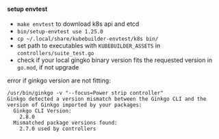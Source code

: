 #### setup envtest
- `make envtest` to download k8s api and etcd
- `bin/setup-envtest use 1.25.0`
- `cp ~/.local/share/kubebuilder-envtest/k8s bin/`
- set path to executables with `KUBEBUILDER_ASSETS` in `controllers/suite_test.go`
- check if your local gingko binary version fits the requested version in `go.mod`, if not upgrade   

error if ginkgo version are not fitting:
```
/usr/bin/ginkgo -v "--focus=Power strip controller"
Ginkgo detected a version mismatch between the Ginkgo CLI and the version of Ginkgo imported by your packages:
  Ginkgo CLI Version:
    2.8.0
  Mismatched package versions found:
    2.7.0 used by controllers
```